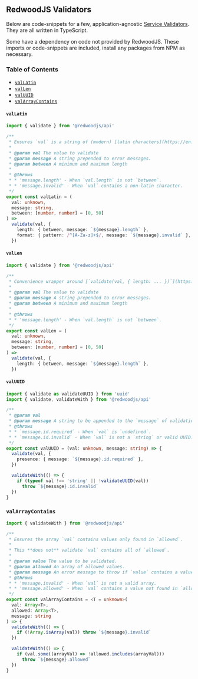 ## RedwoodJS Validators

Below are code-snippets for a few, application-agnostic [Service Validators](https://redwoodjs.com/docs/services.html#service-validations).
They are all written in TypeScript.

Some have a dependency on code not provided by RedwoodJS. These imports or code-snippets are included, install any packages from NPM as necessary.

### Table of Contents

* [`valLatin`](#valLatin)
* [`valLen`](#valLen)
* [`valUUID`](#valUUID)
* [`valArrayContains`](#valArrayContains)

#### `valLatin`

```TypeScript
import { validate } from '@redwoodjs/api'

/**
 * Ensures `val` is a string of (modern) [latin characters](https://en.wikipedia.org/wiki/Latin_alphabet).
 *
 * @param val The value to validate
 * @param message A string prepended to error messages.
 * @param between A minimum and maximum length
 *
 * @throws
 * * 'message.length' - When `val.length` is not `between`.
 * * 'message.invalid' - When `val` contains a non-latin character.
 */
export const valLatin = (
  val: unknown,
  message: string,
  between: [number, number] = [0, 50]
) =>
  validate(val, {
    length: { between, message: `${message}.length` },
    format: { pattern: /^[A-Za-z]+$/, message: `${message}.invalid` },
  })
```

#### `valLen`

```TypeScript
import { validate } from '@redwoodjs/api'

/**
 * Convenience wrapper around [`validate(val, { length: ... })`](https://redwoodjs.com/docs/services.html#length).
 *
 * @param val The value to validate
 * @param message A string prepended to error messages.
 * @param between A minimum and maximum length
 *
 * @throws
 * * 'message.length' - When `val.length` is not `between`.
 */
export const valLen = (
  val: unknown,
  message: string,
  between: [number, number] = [0, 50]
) =>
  validate(val, {
    length: { between, message: `${message}.length` },
  })
```

#### `valUUID`

```TypeScript
import { validate as validateUUID } from 'uuid'
import { validate, validateWith } from '@redwoodjs/api'

/**
 * @param val
 * @param message A string to be appended to the `message` of validation errors.
 * @throws
 * * `message.id.required` - When `val` is `undefined`.
 * * `message.id.invalid` - When `val` is not a `string` or valid UUID.
 */
export const valUUID = (val: unknown, message: string) => {
  validate(val, {
    presence: { message: `${message}.id.required` },
  })

  validateWith(() => {
    if (typeof val !== 'string' || !validateUUID(val))
      throw `${message}.id.invalid`
  })
}
```

### `valArrayContains`

```TypeScript
import { validateWith } from '@redwoodjs/api'

/**
 * Ensures the array `val` contains values only found in `allowed`.
 *
 * This **does not** validate `val` contains all of `allowed`.
 *
 * @param value The value to be validated.
 * @param allowed An array of allowed values.
 * @param message An error message to throw if `value` contains a value not found in `allowed`.
 * @throws
 * * 'message.invalid' - When `val` is not a valid array.
 * * 'message.allowed' - When `val` contains a value not found in `allowed`.
 */
export const valArrayContains = <T = unknown>(
  val: Array<T>,
  allowed: Array<T>,
  message: string
) => {
  validateWith(() => {
    if (!Array.isArray(val)) throw `${message}.invalid`
  })

  validateWith(() => {
    if (val.some((arrayVal) => !allowed.includes(arrayVal)))
      throw `${message}.allowed`
  })
}
```
